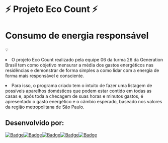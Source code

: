 # ⚡ Projeto Eco Count ⚡
# Consumo de energia responsável
 💡 <li> O projeto Eco Count realizado pela equipe 06 da turma 26 da Generation Brasil tem como objetivo mensurar a média dos gastos energéticos nas residências e demonstrar de forma simples a como lidar com a energia de forma mais responsável e consciente. </li>
 <li> Para isso, o programa criado tem o intuito de fazer uma listagem de possíveis aparelhos domésticos que podem estar contido em todas as casas e, após toda a checagem de suas horas e minutos gastos, é apresentado o gasto energético e o câmbio esperado, baseado nos valores da região metropolitana de São Paulo. </li>
    
 ## Desenvolvido por:
[![Badge](https://img.shields.io/badge/-João_Pedro-grey?style=flat-square&labelColor=black&logo=github&logoColor=white&link=https://github.com/jotape00)](https://github.com/jotape00)[![Badge](https://img.shields.io/badge/-Anny-grey?style=flat-square&labelColor=black&logo=github&logoColor=white&link=https://github.com/annysena)](https://github.com/annysena)[![Badge](https://img.shields.io/badge/-Fernanda-grey?style=flat-square&labelColor=black&logo=github&logoColor=white&link=https://github.com/Fe-r-nanda)](https://github.com/Fe-r-nanda)[![Badge](https://img.shields.io/badge/-Gabriel_Almeida-grey?style=flat-square&labelColor=black&logo=github&logoColor=white&link=https://github.com/bielalmd)](https://github.com/bielalmd)[![Badge](https://img.shields.io/badge/-Gabriel_Reis-grey?style=flat-square&labelColor=black&logo=github&logoColor=white&link=https://github.com/gabriel8514)](https://github.com/gabriel8514)
